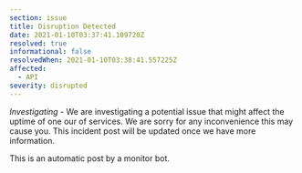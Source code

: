 ```yaml
---
section: issue
title: Disruption Detected
date: 2021-01-10T03:37:41.109720Z
resolved: true
informational: false
resolvedWhen: 2021-01-10T03:38:41.557225Z
affected:
  - API
severity: disrupted
---
```

*Investigating* - We are investigating a potential issue that might affect the uptime of one our of services. We are sorry for any inconvenience this may cause you. This incident post will be updated once we have more information.

This is an automatic post by a monitor bot.
        